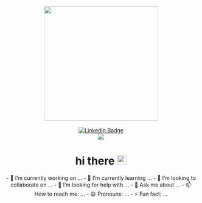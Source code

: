<div id="header" align="center">
  <img src="https://media.giphy.com/media/vzO0Vc8b2VBLi/giphy.gif" align="center" width="300px"/>
</div></br>
<div id="badges" align="center">
  <a href="https://www.linkedin.com/in/adryian-senkevich/">
    <img src="https://img.shields.io/badge/LinkedIn-blue?style=for-the-badge&logo=linkedin&logoColor=white" alt="LinkedIn Badge"/>
  </a>
</div>
<div align="center">
  <img src="https://komarev.com/ghpvc/?username=RainyTrain&style=flat-square&color=blue" align="center"/>
</div>
<h1 align="center">
  hi there
  <img src="https://media.giphy.com/media/hvRJCLFzcasrR4ia7z/giphy.gif" width="25px"/>
</h1>
<div align="center">
  - 🔭 I’m currently working on ...
  - 🌱 I’m currently learning ...
  - 👯 I’m looking to collaborate on ...
  - 🤔 I’m looking for help with ...
  - 💬 Ask me about ...
  - 📫 How to reach me: ...
  - 😄 Pronouns: ...
  - ⚡ Fun fact: ...
</div>
